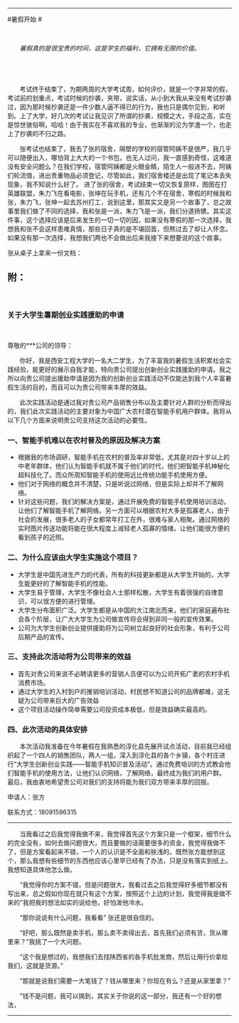 ---------


#暑假开始 #




&#160; &#160; &#160; &#160;

&#160; &#160; &#160; &#160;*暑假真的是很宝贵的时间，这是学生的福利，它拥有无限的价值。*





&#160; &#160; &#160; &#160;
----------------------------------


&#160; &#160; &#160; &#160;考试终于结束了，为期两周的大学考试周，如何评价，就是一个字非常的假，考试前的划重点，考试时候的抄袭，夹带，说实话，从小到大我从来没有考试抄袭过，因为那时候抄袭还是一件少数人逼不得已的行为，我也只是偶尔见到，和听到。上了大学，好几次的考试让我见识了所谓的抄袭，规模之大，手段之高，实在是惊世骇俗啊，哈哈！由于我实在不喜欢我的专业，也渐渐的沦为学渣一个，也走上了抄袭的不归之路。


&#160; &#160; &#160; &#160;张考试也结束了，我去了张的宿舍，隔壁的学校的宿管阿姨不是很严，我几乎可以随便出入，哪怕背上大大的一个书包，也无人过问，我一直感到奇怪，这难道没有安全问题么？在我们学校，宿管阿姨都是火眼金睛，陌生人一般进不去，阿姨们轮流值，进出贵重物品必须登记，尽管如此，我们宿舍楼还是出现了笔记本丢失现象，我不知说什么好了。
进了张的宿舍，考试结束一切又恢复原样，图图在打英雄联盟，朱力飞在看电影，张坤在玩手机，还有几个不在宿舍，寒假的时候我和张，朱力飞，张坤一起去苏州打工，说到这里，那其实又是另一个故事了，总之故事里我们做了不同的选择，我和张是一派，朱力飞是一派，我们分道扬镳。其实这件事，这个选择应该是后来发生的一切一切的因，如果没有寒假的那一次选择，我想我和张不会这样患难真情，那些日子真的是不堪回首，但熬过去了却让人怀念。如果没有那一次选择，我想我们两也不会做出后来我接下来想要说的这个故事。



张从桌子上拿来一份文档：
## 附：  ##




&#160; &#160; &#160; &#160;

### 关于大学生暑期创业实践援助的申请  ###


&#160; &#160; &#160; &#160;
 
 尊敬的***公司的领导：
 
 &#160; &#160; &#160; &#160;你好，我是西安工程大学的一名大二学生，为了丰富我的暑假生活积累社会实践经验，能更好的展示自我才能，特向贵公司提出创新创业实践援助的申请。我之所以向贵公司提出援助申请是因为我的创新创业实践活动不仅能达到我个人丰富暑假生活的目的，而且可以为贵公司带来丰厚的效益。
 
 &#160; &#160; &#160; &#160;此次实践活动是通过我对贵公司产品销售分布以及主要针对人群的分析而得出的，我们此次实践活动的主要对象为中国广大农村潜在智能手机用户群体。我将从以下几个方面来说明贵公司支持这次活动的必要性。
 
###  一、智能手机难以在农村普及的原因及解决方案  ###
 
 - 根据我的市场调研，智能手机在农村的普及率非常低，尤其是对四十岁以上的中老年群体，他们认为智能手机就不属于他们的时代，他们把智能手机神秘化超科技化了。而众所周知智能手机的使用远比传统功能手机使用方便。
 - 他们对于网络的概念并不清楚，只是听说过网络，但是实际上却并不了解网络。
 - 针对这些问题，我们的解决方案是，通过开展免费的智能手机使用培训活动，让他们了解智能手机了解网络。另一方面可以根据农村大多是孤寡老人，由于社会的发展，很多老人的子女都常年打工在外，很难与家人相聚。通过网络的实时图片传送功能将能在很大程度上减轻老人孤寡的情绪。让他们能很方便的看到孩子的近照。
 ### 二、为什么应该由大学生实施这个项目？ ###
 
 - 大学生是中国先进生产力的代表，所有的科技更新都是从大学生开始的，大学生能更好的了解智能手机的性能。
 - 大学生易于管理，大学生不像社会人士那样松散，大学生有着很强的自律意识，可以很方便的进行管理。
 - 大学生分布面积广泛。大学生都是从中国的大江南北而来，他们的家庭遍布社会各个阶层，让广大大学生为公司做宣传将会得到非同一般的宣传效果。
 - 公司为大学生创新创业提供援助将为公司树立起良好的社会形象，有利于公司后期产品的宣传。
### 三、支持此次活动将为公司带来的效益  ###
 - 首先对贵公司来说不必聘请更多的营销人员便可以为公司开拓广袤的农村手机消费市场。
 - 通过大学生的入村到户的推销培训活动，村民想不知道公司的品牌都难，这无疑为公司带来巨大的广告效益
 - 这个项目活动操作简单需要公司投资成本极低，但是效益确实最高的。
 ### 四、此次活动的具体安排 ###
 &#160; &#160; &#160; &#160;本次活动我准备在今年暑假在我熟悉的淳化县先展开试点活动，目前我已经组织起了一个四人的销售团队，两人一组，深入到淳化县的各个乡镇，各个村庄进行“大学生创新创业实践——智能手机知识普及活动”。通过免费培训的方式教会他们智能手机的使用方法，让他们认识网络，了解网络，最终成为我们的用户群。
 最后，我由衷地希望贵公司对我们的支持将能为我们双方带来丰厚的回报。
                                       
 
 申请人：张方
 
 联系方式：18091596315
  
----------

&#160; &#160; &#160; &#160;当我看过之后我觉得我做不来，我觉得首先这个方案只是一个框架，细节什么的完全没有，如何去做问题很大，而且要做的话需要很多的资金，我觉得我做不了，但是方案看起来不错，一个人的认识是不全面和肤浅的。既然张方能想到这个，那么我想有些细节的东西他应该心里早已经有了办法，只是没有落实到纸上。我想知道具体他怎么做。

&#160; &#160; &#160; &#160;“我觉得你的方案不错，但是问题很大，我看过去之后我觉得好多细节都没有写出来，总之假如你现在就只有这个方案，按照这个上边的计划，我觉得我是做不来的”我把我的想法如实的说给他，好怕泼他冷水。

&#160; &#160; &#160; &#160;“那你说说有什么问题，我看看” 张还是很自信的。

&#160; &#160; &#160; &#160;“好吧，那么既然是卖手机，那么卖不卖得出去，首先我们必须有货，货从哪里来？”我挑了一个大问题。

&#160; &#160; &#160; &#160;“这个我是想过的，我想我们去找陕西省的各手机批发商，然后让用行价拿给我们，这就是货源。”

&#160; &#160; &#160; &#160;“那就是说我们需要一大笔钱了？钱从哪里来？你现在有么？还是从家里拿？”

&#160; &#160; &#160; &#160;“钱不是问题，我可以搞到，其实关于你说的这一部分，我还有一个好的想法，




----------